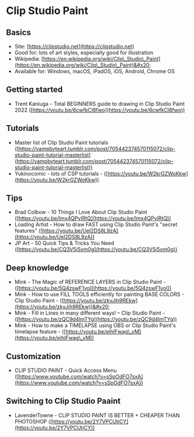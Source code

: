# Clip Studio Paint

## Basics

* Site: [https://clipstudio.net](https://clipstudio.net)   &#x20;
* Good for: lots of art styles, especially good for illustration
* Wikipedia: [https://en.wikipedia.org/wiki/Clip\_Studio\_Paint](https://en.wikipedia.org/wiki/Clip\_Studio\_Paint)&#x20;
* Available for: Windows, macOS, iPadOS, iOS, Android, Chrome OS

## Getting started

* Trent Kaniuga - Total BEGINNERS guide to drawing in Clip Studio Paint 2022 ([https://youtu.be/6cwfkCl8fwo](https://youtu.be/6cwfkCl8fwo))

## Tutorials

* Master list of Clip Studio Paint tutorials ([https://vampbyteart.tumblr.com/post/705442374570115072/clip-studio-paint-tutorial-masterlist](https://vampbyteart.tumblr.com/post/705442374570115072/clip-studio-paint-tutorial-masterlist))
* Yukinocomic - lots of CSP tutorials - ([https://youtu.be/W2krGZWoKkw](https://youtu.be/W2krGZWoKkw))

## Tips

* Brad Colbow - 10 Things I Love About Clip Studio Paint ([https://youtu.be/lmx4QPvIRtQ](https://youtu.be/lmx4QPvIRtQ))
* Loading Artist - How to draw FAST using Clip Studio Paint's "secret features" ([https://youtu.be/Uel2DS8L9zA](https://youtu.be/Uel2DS8L9zA))
* JP Art - 50 Quick Tips & Tricks You Need ([https://youtu.be/CQ3V5i5xm0g](https://youtu.be/CQ3V5i5xm0g))

## Deep knowledge

* Mink - The Magic of REFERENCE LAYERS in Clip Studio Paint - ([https://youtu.be/5Q4zswF1voI](https://youtu.be/5Q4zswF1voI))
* Mink - How to use FILL TOOLS efficiently for painting BASE COLORS - Clip Studio Paint - ([https://youtu.be/zkvJih9REkw](https://youtu.be/zkvJih9REkw))&#x20;
* Mink - Fill in Lines in many different ways! – Clip Studio Paint - ([https://youtu.be/zQC9d4lmTYg](https://youtu.be/zQC9d4lmTYg))
* Mink - How to make a TIMELAPSE using OBS or Clip Studio Paint's timelapse feature - ([https://youtu.be/eihIFwag\_vM](https://youtu.be/eihIFwag\_vM))

## Customization

* CLIP STUDIO PAINT - Quick Access Menu ([https://www.youtube.com/watch?v=sSpOdFO7sxA](https://www.youtube.com/watch?v=sSpOdFO7sxA))

## Switching to Clip Studio Paaint

* LavenderTowne - CLIP STUDIO PAINT IS BETTER + CHEAPER THAN PHOTOSHOP ([https://youtu.be/2Y7VPCUtjCY](https://youtu.be/2Y7VPCUtjCY))

